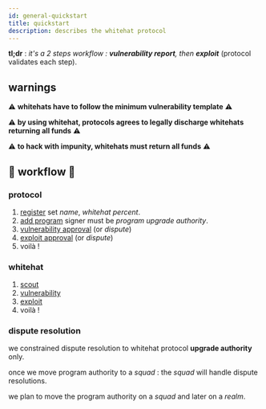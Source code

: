 ```yaml
---
id: general-quickstart
title: quickstart
description: describes the whitehat protocol
---
```


**tl;dr** : _it's a 2 steps workflow : **vulnerability report**, then **exploit**_ (protocol validates each step).

## warnings

⚠️ **whitehats have to follow the minimum vulnerability template** ⚠️

⚠️ **by using whitehat, protocols agrees to legally discharge whitehats returning all funds** ⚠️

⚠️ **to hack with impunity, whitehats must return all funds** ⚠️

## 🧪 workflow 🧪

### protocol

1. [register](/docs/protocol/register/) set _name_, _whitehat percent_.
2. [add program](/docs/protocol/add-program/) signer must be _program upgrade authority_.
3. [vulnerability approval](https://nodejs.org/ja/) (or _dispute_)
4. [exploit approval](https://nodejs.org/ja/) (or _dispute_)
5. voilà !

### whitehat

1. [scout](/docs/whitehat/scout/)
2. [vulnerability](/docs/whitehat/vulnerability/)
3. [exploit](/docs/whitehat/exploit/)
4. voilà !

### dispute resolution

we constrained dispute resolution to whitehat protocol **upgrade authority** only.

once we move program authority to a _squad_ : the _squad_ will handle dispute resolutions.

we plan to move the program authority on a _squad_ and later on a _realm_.
